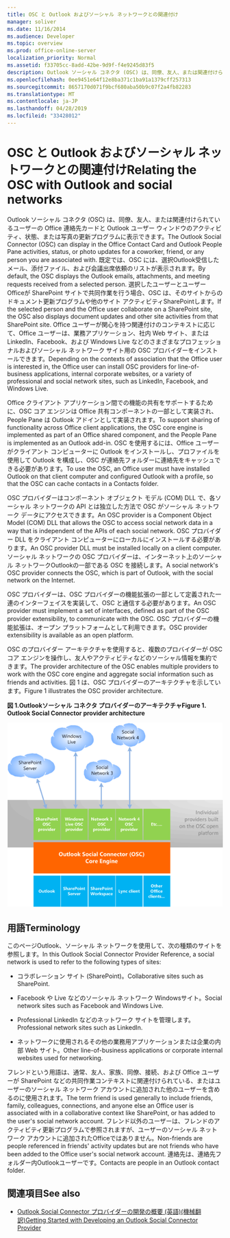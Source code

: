 ```yaml
---
title: OSC と Outlook およびソーシャル ネットワークとの関連付け
manager: soliver
ms.date: 11/16/2014
ms.audience: Developer
ms.topic: overview
ms.prod: office-online-server
localization_priority: Normal
ms.assetid: f33705cc-8add-42be-9d9f-f4e9245d83f5
description: Outlook ソーシャル コネクタ (OSC) は、同僚、友人、または関連付けられているユーザーの Office 連絡先カードと Outlook ユーザー ウィンドウのアクティビティ、状態、または写真の更新プログラムに表示できます。
ms.openlocfilehash: 0ee9451e64f12e8ba371c1ba91a1379cff257313
ms.sourcegitcommit: 8657170d071f9bcf680aba50b9c07f2a4fb82283
ms.translationtype: MT
ms.contentlocale: ja-JP
ms.lasthandoff: 04/28/2019
ms.locfileid: "33428012"
---
```

# <a name="relating-the-osc-with-outlook-and-social-networks"></a><span data-ttu-id="c5a3f-103">OSC と Outlook およびソーシャル ネットワークとの関連付け</span><span class="sxs-lookup"><span data-stu-id="c5a3f-103">Relating the OSC with Outlook and social networks</span></span>

<span data-ttu-id="c5a3f-104">Outlook ソーシャル コネクタ (OSC) は、同僚、友人、または関連付けられているユーザーの Office 連絡先カードと Outlook ユーザー ウィンドウのアクティビティ、状態、または写真の更新プログラムに表示できます。</span><span class="sxs-lookup"><span data-stu-id="c5a3f-104">The Outlook Social Connector (OSC) can display in the Office Contact Card and Outlook People Pane activities, status, or photo updates for a coworker, friend, or any person you are associated with.</span></span> <span data-ttu-id="c5a3f-105">既定では、OSC には、選択Outlook受信したメール、添付ファイル、および会議出席依頼のリストが表示されます。</span><span class="sxs-lookup"><span data-stu-id="c5a3f-105">By default, the OSC displays the Outlook emails, attachments, and meeting requests received from a selected person.</span></span> <span data-ttu-id="c5a3f-106">選択したユーザーとユーザー Officeが SharePoint サイトで共同作業を行う場合、OSC は、そのサイトからのドキュメント更新プログラムや他のサイト アクティビティSharePointします。</span><span class="sxs-lookup"><span data-stu-id="c5a3f-106">If the selected person and the Office user collaborate on a SharePoint site, the OSC also displays document updates and other site activities from that SharePoint site.</span></span> <span data-ttu-id="c5a3f-107">Office ユーザーが関心を持つ関連付けのコンテキストに応じて、Office ユーザーは、業務アプリケーション、社内 Web サイト、または LinkedIn、Facebook、および Windows Live などのさまざまなプロフェッショナルおよびソーシャル ネットワーク サイト用の OSC プロバイダーをインストールできます。</span><span class="sxs-lookup"><span data-stu-id="c5a3f-107">Depending on the contexts of association that the Office user is interested in, the Office user can install OSC providers for line-of-business applications, internal corporate websites, or a variety of professional and social network sites, such as LinkedIn, Facebook, and Windows Live.</span></span>
  
<span data-ttu-id="c5a3f-108">Office クライアント アプリケーション間での機能の共有をサポートするために、OSC コア エンジンは Office 共有コンポーネントの一部として実装され、People Pane は Outlook アドインとして実装されます。</span><span class="sxs-lookup"><span data-stu-id="c5a3f-108">To support sharing of functionality across Office client applications, the OSC core engine is implemented as part of an Office shared component, and the People Pane is implemented as an Outlook add-in.</span></span> <span data-ttu-id="c5a3f-109">OSC を使用するには、Office ユーザーがクライアント コンピューターに Outlook をインストールし、プロファイルを使用して Outlook を構成し、OSC が連絡先フォルダーに連絡先をキャッシュできる必要があります。</span><span class="sxs-lookup"><span data-stu-id="c5a3f-109">To use the OSC, an Office user must have installed Outlook on that client computer and configured Outlook with a profile, so that the OSC can cache contacts in a Contacts folder.</span></span> 
  
<span data-ttu-id="c5a3f-110">OSC プロバイダーはコンポーネント オブジェクト モデル (COM) DLL で、各ソーシャル ネットワークの API とは独立した方法で OSC がソーシャル ネットワーク データにアクセスできます。</span><span class="sxs-lookup"><span data-stu-id="c5a3f-110">An OSC provider is a Component Object Model (COM) DLL that allows the OSC to access social network data in a way that is independent of the APIs of each social network.</span></span> <span data-ttu-id="c5a3f-111">OSC プロバイダー DLL をクライアント コンピューターにローカルにインストールする必要があります。</span><span class="sxs-lookup"><span data-stu-id="c5a3f-111">An OSC provider DLL must be installed locally on a client computer.</span></span> <span data-ttu-id="c5a3f-112">ソーシャル ネットワークの OSC プロバイダーは、インターネット上のソーシャル ネットワークOutlookの一部である OSC を接続します。</span><span class="sxs-lookup"><span data-stu-id="c5a3f-112">A social network's OSC provider connects the OSC, which is part of Outlook, with the social network on the Internet.</span></span>
  
<span data-ttu-id="c5a3f-113">OSC プロバイダーは、OSC プロバイダーの機能拡張の一部として定義された一連のインターフェイスを実装して、OSC と通信する必要があります。</span><span class="sxs-lookup"><span data-stu-id="c5a3f-113">An OSC provider must implement a set of interfaces, defined as part of the OSC provider extensibility, to communicate with the OSC.</span></span> <span data-ttu-id="c5a3f-114">OSC プロバイダーの機能拡張は、オープン プラットフォームとして利用できます。</span><span class="sxs-lookup"><span data-stu-id="c5a3f-114">OSC provider extensibility is available as an open platform.</span></span>
  
<span data-ttu-id="c5a3f-115">OSC のプロバイダー アーキテクチャを使用すると、複数のプロバイダーが OSC コア エンジンを操作し、友人やアクティビティなどのソーシャル情報を集約できます。</span><span class="sxs-lookup"><span data-stu-id="c5a3f-115">The provider architecture of the OSC enables multiple providers to work with the OSC core engine and aggregate social information such as friends and activities.</span></span> <span data-ttu-id="c5a3f-116">図 1 は、OSC プロバイダーのアーキテクチャを示しています。</span><span class="sxs-lookup"><span data-stu-id="c5a3f-116">Figure 1 illustrates the OSC provider architecture.</span></span>
  
<span data-ttu-id="c5a3f-117">**図 1.Outlookソーシャル コネクタ プロバイダーのアーキテクチャ**</span><span class="sxs-lookup"><span data-stu-id="c5a3f-117">**Figure 1. Outlook Social Connector provider architecture**</span></span>

![ソーシャル ネットワーク、OSC プロバイダー、OSC、Office](media/off15OSCRef_Architecture.gif)
  
## <a name="terminology"></a><span data-ttu-id="c5a3f-119">用語</span><span class="sxs-lookup"><span data-stu-id="c5a3f-119">Terminology</span></span>

<span data-ttu-id="c5a3f-120">このページOutlook、ソーシャル ネットワークを使用して、次の種類のサイトを参照します。</span><span class="sxs-lookup"><span data-stu-id="c5a3f-120">In this Outlook Social Connector Provider Reference, a social network is used to refer to the following types of sites:</span></span> 
  
- <span data-ttu-id="c5a3f-121">コラボレーション サイト (SharePoint)。</span><span class="sxs-lookup"><span data-stu-id="c5a3f-121">Collaborative sites such as SharePoint.</span></span>
    
- <span data-ttu-id="c5a3f-122">Facebook や Live などのソーシャル ネットワーク Windowsサイト。</span><span class="sxs-lookup"><span data-stu-id="c5a3f-122">Social network sites such as Facebook and Windows Live.</span></span>
    
- <span data-ttu-id="c5a3f-123">Professional LinkedIn などのネットワーク サイトを管理します。</span><span class="sxs-lookup"><span data-stu-id="c5a3f-123">Professional network sites such as LinkedIn.</span></span>
    
- <span data-ttu-id="c5a3f-124">ネットワークに使用されるその他の業務用アプリケーションまたは企業の内部 Web サイト。</span><span class="sxs-lookup"><span data-stu-id="c5a3f-124">Other line-of-business applications or corporate internal websites used for networking.</span></span>
    
<span data-ttu-id="c5a3f-125">フレンドという用語は、通常、友人、家族、同僚、接続、および Office ユーザーが SharePoint などの共同作業コンテキストに関連付けられている、またはユーザーのソーシャル ネットワーク アカウントに追加された他のユーザーを含めるのに使用されます。</span><span class="sxs-lookup"><span data-stu-id="c5a3f-125">The term friend is used generally to include friends, family, colleagues, connections, and anyone else an Office user is associated with in a collaborative context like SharePoint, or has added to the user's social network account.</span></span> <span data-ttu-id="c5a3f-126">フレンド以外のユーザーは、フレンドのアクティビティ更新プログラムで参照されますが、ユーザーのソーシャル ネットワーク アカウントに追加されたOfficeではありません。</span><span class="sxs-lookup"><span data-stu-id="c5a3f-126">Non-friends are people referenced in friends' activity updates but are not friends who have been added to the Office user's social network account.</span></span> <span data-ttu-id="c5a3f-127">連絡先は、連絡先フォルダー内Outlookユーザーです。</span><span class="sxs-lookup"><span data-stu-id="c5a3f-127">Contacts are people in an Outlook contact folder.</span></span> 
  
## <a name="see-also"></a><span data-ttu-id="c5a3f-128">関連項目</span><span class="sxs-lookup"><span data-stu-id="c5a3f-128">See also</span></span>

- [<span data-ttu-id="c5a3f-129">Outlook Social Connector プロバイダーの開発の概要 (英語)(機械翻訳)</span><span class="sxs-lookup"><span data-stu-id="c5a3f-129">Getting Started with Developing an Outlook Social Connector Provider</span></span>](getting-started-with-developing-an-outlook-social-connector-provider.md)

